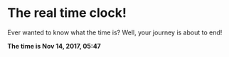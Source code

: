 # The real time clock!

Ever wanted to know what the time is? Well, your journey is about to end!

**The time is Nov 14, 2017, 05:47**